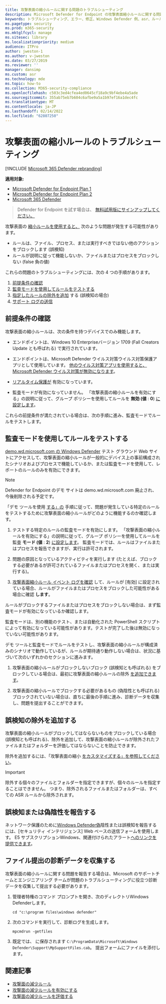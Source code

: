 ```yaml
---
title: 攻撃表面の縮小ルールに関する問題のトラブルシューティング
description: Microsoft Defender for Endpoint の攻撃表面縮小ルールに関する問題のトラブルシューティングを行うリソースとサンプル コード。
keywords: トラブルシューティング、エラー、修正、Windows Defender 例、asr、ルール、ヒップ、トラブルシューティング、監査、除外、誤検知、破損、ブロック、Microsoft Defender for Endpoint
ms.pagetype: security
ms.prod: m365-security
ms.mktglfcycl: manage
ms.sitesec: library
ms.localizationpriority: medium
audience: ITPro
author: jweston-1
ms.author: v-jweston
ms.date: 03/27/2019
ms.reviewer: ''
manager: dansimp
ms.custom: asr
ms.technology: mde
ms.topic: how-to
ms.collection: M365-security-compliance
ms.openlocfilehash: c503c3ed4cfea4ed0645cf18a9c9bf4ebe4a5ade
ms.sourcegitcommit: 355ab75eb7b604c6afbe9a5a1b97ef16a1dec4fc
ms.translationtype: MT
ms.contentlocale: ja-JP
ms.lasthandoff: 02/14/2022
ms.locfileid: "62807250"
---
```

# <a name="troubleshoot-attack-surface-reduction-rules"></a>攻撃表面の縮小ルールのトラブルシューティング

[!INCLUDE [Microsoft 365 Defender rebranding](../../includes/microsoft-defender.md)]


**適用対象:**
- [Microsoft Defender for Endpoint Plan 1](https://go.microsoft.com/fwlink/?linkid=2154037)
- [Microsoft Defender for Endpoint Plan 2](https://go.microsoft.com/fwlink/?linkid=2154037)
- [Microsoft 365 Defender](https://go.microsoft.com/fwlink/?linkid=2118804)

> Defender for Endpoint を試す場合は、 [無料試用版にサインアップしてください。](https://signup.microsoft.com/create-account/signup?products=7f379fee-c4f9-4278-b0a1-e4c8c2fcdf7e&ru=https://aka.ms/MDEp2OpenTrial?ocid=docs-wdatp-pullalerts-abovefoldlink)

攻撃表面の [縮小ルールを使用すると、](attack-surface-reduction.md) 次のような問題が発生する可能性があります。

- ルールは、ファイル、プロセス、または実行すべきではない他のアクションをブロックします (誤検知)
- ルールが説明に従って機能しないか、ファイルまたはプロセスをブロックしない (false 負の値)

これらの問題のトラブルシューティングには、次の 4 つの手順があります。

1. [前提条件の確認](#confirm-prerequisites)
2. [監査モードを使用してルールをテストする](#use-audit-mode-to-test-the-rule)
3. [指定したルールの除外を追加](#add-exclusions-for-a-false-positive) する (誤検知の場合)
4. [サポート ログの送信](#collect-diagnostic-data-for-file-submissions)

## <a name="confirm-prerequisites"></a>前提条件の確認

攻撃表面の縮小ルールは、次の条件を持つデバイスでのみ機能します。

- エンドポイントは、Windows 10 Enterpriseバージョン 1709 (Fall Creators Update とも呼ばれる) で実行されています。

- エンドポイントは、Microsoft Defender ウイルス対策ウイルス対策保護アプリとして使用しています。 [他のウイルス対策アプリを使用すると、Microsoft Defender ウイルス対策が無効になります](/windows/security/threat-protection/microsoft-defender-antivirus/microsoft-defender-antivirus-compatibility)。

- [リアルタイム保護が](/windows/security/threat-protection/microsoft-defender-antivirus/configure-real-time-protection-microsoft-defender-antivirus) 有効になっています。

- 監査モードが有効になっていません。 「攻撃表面の縮小ルールを有効にする」の説明に従って、グループ ポリシーを使用してルールを **無効 (値** : **0**) [に設定します](enable-attack-surface-reduction.md)。

これらの前提条件が満たされている場合は、次の手順に進み、監査モードでルールをテストします。

## <a name="use-audit-mode-to-test-the-rule"></a>監査モードを使用してルールをテストする

[demo.wd.microsoft.com の Windows Defender](https://demo.wd.microsoft.com?ocid=cx-wddocs-testground) テスト グラウンド Web サイトにアクセスして、攻撃表面の縮小ルールが一般的にデバイス上の事前構成されたシナリオおよびプロセスで機能しているか、または監査モードを使用して、レポートのルールのみを有効にできます。

> [!NOTE]
> Defender for Endpoint のデモ サイトは demo.wd.microsoft.com 廃止され、今後削除される予定です。

「デモ ツールを使用 [する」の](evaluate-attack-surface-reduction.md) 手順に従って、問題が発生している特定のルールをテストするために攻撃表面の縮小ルールがどのように機能するのか確認します。

1. テストする特定のルールの監査モードを有効にします。 「攻撃表面の縮小ルールを有効にする」の説明に従って、グループ ポリシーを使用してルールを監査 **モード (値** : **2**) [に設定します](enable-attack-surface-reduction.md)。 監査モードでは、ルールはファイルまたはプロセスを報告できますが、実行は許可されます。

2. 問題の原因となっているアクティビティを実行します (たとえば、ブロックする必要があるが許可されているファイルまたはプロセスを開く、または実行する)。

3. [攻撃表面縮小ルール イベント ログを確認](attack-surface-reduction.md) して、ルールが [有効] に設定されている場合、ルールがファイルまたはプロセスをブロックした可能性がある場合に確認 **します**。

ルールがブロックするファイルまたはプロセスをブロックしない場合は、まず監査モードが有効になっているか確認します。

監査モードは、別の機能のテスト、または自動化された PowerShell スクリプトによって有効になっている可能性があります。テストが完了した後は無効になっていない可能性があります。

デモ ツールと監査モードでルールをテストし、攻撃表面の縮小ルールが構成済みのシナリオで動作しているが、ルールが期待通り動作しない場合は、状況に基づいて次のいずれかのセクションに進みます。

1. 攻撃表面の縮小ルールがブロックしないブロック (誤検知とも呼ばれる) をブロックしている場合は、最初に攻撃表面の縮小ルールの除外 [を追加できます](#add-exclusions-for-a-false-positive)。

2. 攻撃表面の縮小ルールでブロックする必要があるもの (偽陰性とも呼ばれる) ブロックされていない場合は、直ちに最後の手順に進[](#collect-diagnostic-data-for-file-submissions)み、診断データを収集し、問題を提出することができます。

## <a name="add-exclusions-for-a-false-positive"></a>誤検知の除外を追加する

攻撃表面の縮小ルールがブロックしてはならないものをブロックしている場合 (誤検知とも呼ばれる)、除外を追加して、攻撃表面の縮小ルールが除外されたファイルまたはフォルダーを評価してはならないことを防止できます。

除外を追加するには、「攻撃表面の縮小 [をカスタマイズする」を参照してください](attack-surface-reduction-rules-deployment-implement.md#customize-attack-surface-reduction-rules)。

> [!IMPORTANT]
> 除外する個々のファイルとフォルダーを指定できますが、個々のルールを指定することはできません。
> つまり、除外されるファイルまたはフォルダーは、すべての ASR ルールから除外されます。

## <a name="report-a-false-positive-or-false-negative"></a>誤検知または偽陰性を報告する

ネットワーク保護のために[Windows Defender偽](https://www.microsoft.com/wdsi/filesubmission)陰性または誤検知を報告するには、[セキュリティ インテリジェンス] Web ベースの送信フォームを使用します。 E5 サブスクリプションWindows、関連付けられたアラート[へのリンクを提供できます](alerts-queue.md)。

## <a name="collect-diagnostic-data-for-file-submissions"></a>ファイル提出の診断データを収集する

攻撃表面の縮小ルールに関する問題を報告する場合は、Microsoft のサポートチームとエンジニアリング チームが問題のトラブルシューティングに役立つ診断データを収集して提出する必要があります。

1. 管理者特権のコマンド プロンプトを開き、次のディレクトリWindows Defenderします。

   ```console
   cd "c:\program files\windows defender"
   ```

2. 次のコマンドを実行して、診断ログを生成します。

   ```console
   mpcmdrun -getfiles
   ```

3. 既定では、 に保存されます `C:\ProgramData\Microsoft\Windows Defender\Support\MpSupportFiles.cab`。 提出フォームにファイルを添付します。

## <a name="related-articles"></a>関連記事

- [攻撃面の減少ルール](attack-surface-reduction.md)
- [攻撃面の減少ルールを有効にする](enable-attack-surface-reduction.md)
- [攻撃面の減少ルールを評価する](evaluate-attack-surface-reduction.md)
